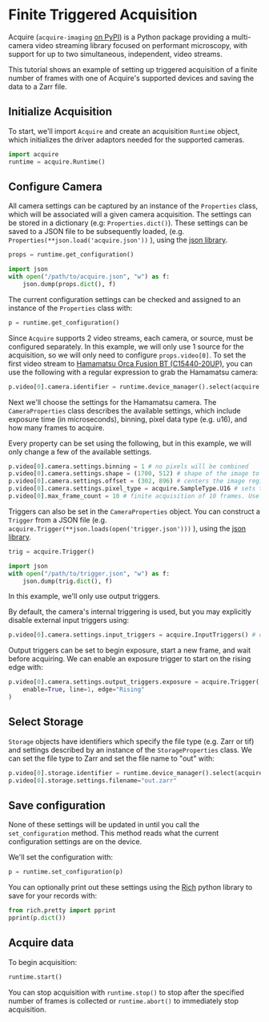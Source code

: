 # Finite Triggered Acquisition
Acquire (`acquire-imaging` [on PyPI](https://pypi.org/project/acquire-imaging/)) is a Python package providing a multi-camera video streaming library focused on performant microscopy, with support for up to two simultaneous, independent, video streams.

This tutorial shows an example of setting up triggered acquisition of a finite number of frames with one of Acquire's supported devices and saving the data to a Zarr file.

## Initialize Acquisition

To start, we'll import `Acquire` and create an acquisition `Runtime` object, which initializes the driver adaptors needed for the supported cameras.

```python
import acquire
runtime = acquire.Runtime()
```

## Configure Camera

All camera settings can be captured by an instance of the `Properties` class, which will be associated will a given camera acquisition. The settings can be stored in a dictionary (e.g: `Properties.dict()`). These settings can be saved to a JSON file to be subsequently loaded, (e.g. ` Properties(**json.load('acquire.json'))` ), using the [json library](https://docs.python.org/3/library/json.html#).

```python
props = runtime.get_configuration()

import json
with open("/path/to/acquire.json", "w") as f:
    json.dump(props.dict(), f)
```

The current configuration settings can be checked and assigned to an instance of the `Properties` class with:

```python
p = runtime.get_configuration() 
```

Since `Acquire` supports 2 video streams, each camera, or source, must be configured separately. In this example, we will only use 1 source for the acquisition, so we will only need to configure `props.video[0]`. To set the first video stream to [Hamamatsu Orca Fusion BT (C15440-20UP)](https://www.hamamatsu.com/eu/en/product/cameras/cmos-cameras/C15440-20UP.html), you can use the following with a regular expression to grab the Hamamatsu camera:

```python
p.video[0].camera.identifier = runtime.device_manager().select(acquire.DeviceKind.Camera, 'Hamamatsu C15440.*')
```

Next we'll choose the settings for the Hamamatsu camera. The `CameraProperties` class describes the available settings, which include exposure time (in microseconds), binning, pixel data type (e.g. u16), and how many frames to acquire.

Every property can be set using the following, but in this example, we will only change a few of the available settings.

```python
p.video[0].camera.settings.binning = 1 # no pixels will be combined
p.video[0].camera.settings.shape = (1700, 512) # shape of the image to be acquired in pixels
p.video[0].camera.settings.offset = (302, 896) # centers the image region of interest on the camera sensor
p.video[0].camera.settings.pixel_type = acquire.SampleType.U16 # sets the pixel data type to a 16-bit unsigned integer
p.video[0].max_frame_count = 10 # finite acquisition of 10 frames. Use 0 for infinite acquisition.
```

Triggers can also be set in the `CameraProperties` object. You can construct a `Trigger` from a JSON file (e.g. `acquire.Trigger(**json.loads(open('trigger.json')))` ), using the [json library](https://docs.python.org/3/library/json.html#). 

```python
trig = acquire.Trigger()

import json
with open("/path/to/trigger.json", "w") as f:
    json.dump(trig.dict(), f)
```

In this example, we'll only use output triggers.

By default, the camera's internal triggering is used, but you may explicitly disable external input triggers using:

```python
p.video[0].camera.settings.input_triggers = acquire.InputTriggers() # default: disabled
```

Output triggers can be set to begin exposure, start a new frame, and wait before acquiring. We can enable an exposure trigger to start on the rising edge with:

```python
p.video[0].camera.settings.output_triggers.exposure = acquire.Trigger(
	enable=True, line=1, edge="Rising"
)
```

## Select Storage

`Storage` objects have identifiers which specify the file type (e.g. Zarr or tif) and settings described by an instance of the `StorageProperties` class. We can set the file type to Zarr and set the file name to "out" with:

```python
p.video[0].storage.identifier = runtime.device_manager().select(acquire.DeviceKind.Storage,'zarr') 
p.video[0].storage.settings.filename="out.zarr"
```

## Save configuration
None of these settings will be updated in until you call the `set_configuration` method. This method reads what the current configuration settings are on the device.

We'll set the configuration with:

```python
p = runtime.set_configuration(p)
```

You can optionally print out these settings using the [Rich](https://rich.readthedocs.io/en/stable/introduction.html) python library to save for your records with:

```python
from rich.pretty import pprint
pprint(p.dict())
```

## Acquire data

To begin acquisition:

```python
runtime.start()
```

You can stop acquisition with `runtime.stop()` to stop after the specified number of frames is collected or `runtime.abort()` to immediately stop acquisition.

